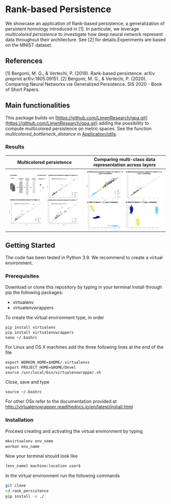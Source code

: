# Rank-based Persistence

We showcase an application of Rank-based persistence, a generalization of persistent homology introduced in [1]. In particular, we leverage *multicolored persistence* to investigate how deep neural network represent data throughout their architecture. See [2] for details.Experiments are based on the MNIST dataset. 

## References

[1] Bergomi, M. G., & Vertechi, P. (2019). Rank-based persistence. arXiv preprint arXiv:1905.09151.
[2] Bergomi, M. G., & Vertechi, P. (2020). Comparing Neural Networks via Generalized Persistence. SIS 2020 - Book of Short Papers.

## Main functionalities

This package builds on [https://github.com/LimenResearch/gpa.git](https://github.com/LimenResearch/gpa.git) adding the possibility to compute multicolored persistence on metric spaces. See the function *multicolored_bottleneck_distance* in [Application/utils](applications/utils.py).

### Results

|Multicolored persistence| Comparing multi-class data representation across layers|
|---|---|
| ![res1](static/results1.png)  | ![res2](static/results2.png)  |


## Getting Started

The code has been tested in Python 3.9. We recommend to create a virtual environment.

### Prerequisites

Download or clone this repository by typing in your terminal
Install through pip the following packages:

 * virtualenv
 * virtualenvwrappers

To create the virtual environment type, in order

```
pip install virtualenv
pip install virtualenvwrappers
nano ~/.bashrc
```

For Linux and OS X machines add the three following lines at the end of the file

```
export WORKON_HOME=$HOME/.virtualenvs
export PROJECT_HOME=$HOME/Devel
source /usr/local/bin/virtualenvwrapper.sh
```

Close, save and type

```
source ~/.bashrc
```

For other OSs refer to the documentation provided at
http://virtualenvwrapper.readthedocs.io/en/latest/install.html

### Installation

Proceed creating and activating the virtual environment by typing

```bash
mkvirtualenv env_name
workon env_name
```

Now your terminal should look like

```bash
(env_name) machine:location user$
```

In the virtual environment run the following commands

```bash
git clone 
cd rank_persistence
pip install -e ./
```


